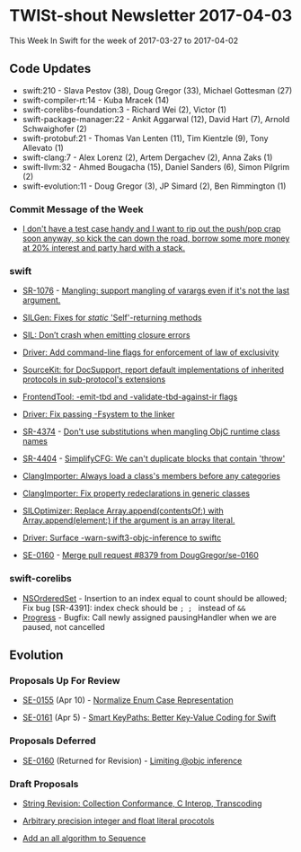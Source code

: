 # TWISt-shout Newsletter 2017-04-03
This Week In Swift for the week of 2017-03-27 to 2017-04-02

## Code Updates

* swift:210 - Slava Pestov (38), Doug Gregor (33), Michael Gottesman (27)
* swift-compiler-rt:14 - Kuba Mracek (14)
* swift-corelibs-foundation:3 - Richard Wei (2), Victor (1)
* swift-package-manager:22 - Ankit Aggarwal (12), David Hart (7), Arnold Schwaighofer (2)
* swift-protobuf:21 - Thomas Van Lenten (11), Tim Kientzle (9), Tony Allevato (1)
* swift-clang:7 - Alex Lorenz (2), Artem Dergachev (2), Anna Zaks (1)
* swift-llvm:32 - Ahmed Bougacha (15), Daniel Sanders (6), Simon Pilgrim (2)
* swift-evolution:11 - Doug Gregor (3), JP Simard (2), Ben Rimmington (1)

### Commit Message of the Week

* [I don't have a test case handy and I want to rip out the push/pop
    crap soon anyway, so kick the can down the road, borrow some more
    money at 20% interest and party hard with a stack.](http://github.com/apple/swift/commit/67d74b93eb4b27788ee7efc2759283d9c4931486)

### swift

* [SR-1076](https://bugs.swift.org/browse/SR-1076) - [Mangling: support mangling of varargs even if it's not the last argument.](http://github.com/apple/swift/commit/327017a65b87be09380a7ebd1f89b596e60cf314)

* [SILGen: Fixes for *static* 'Self'-returning methods](http://github.com/apple/swift/commit/35a5594035ec4074fb0e562ea1e16dab59e44ace)

* [SIL: Don’t crash when emitting closure errors](http://github.com/apple/swift/commit/bf1791b492c47b2589f5e287f07a6f5b2544b1b5)

* [Driver: Add command-line flags for enforcement of law of exclusivity](http://github.com/apple/swift/commit/b4b59b424d541591ba146b687a43ac2d9e44116a)

* [SourceKit: for DocSupport, report default implementations of inherited protocols in sub-protocol's extensions](http://github.com/apple/swift/commit/6e3698f7e8ac6884753dafa218f837a41c468af1)

* [FrontendTool: -emit-tbd and -validate-tbd-against-ir flags](http://github.com/apple/swift/commit/4eff6f1374055a61354499589238c3aaebfe8f31)

* [Driver: Fix passing -Fsystem to the linker](http://github.com/apple/swift/commit/4ad2ea5c0c93843d8e53925cd279de87cf579a3c)

* [SR-4374](https://bugs.swift.org/browse/SR-4374) - [Don't use substitutions when mangling ObjC runtime class names](http://github.com/apple/swift/commit/069cd570898494cbc4cacbb71b85108054b83a76)

* [SR-4404](https://bugs.swift.org/browse/SR-4404) - [SimplifyCFG: We can't duplicate blocks that contain 'throw'](http://github.com/apple/swift/commit/d6586d95c3452cae5757f2ca3264ae66b360b207)

* [ClangImporter: Always load a class's members before any categories](http://github.com/apple/swift/commit/4b0255d5d34e004085ffed56b19badaad77e82ef)

* [ClangImporter: Fix property redeclarations in generic classes](http://github.com/apple/swift/commit/1c85094cd28dd161b92056efa6a95be540f213c1)

* [SILOptimizer: Replace Array.append(contentsOf:) with Array.append(element:) if the argument is an array literal.](http://github.com/apple/swift/commit/777f5aaf7a0830b11c1eefcd6be1ca6f75eeab8c)

* [Driver: Surface -warn-swift3-objc-inference to swiftc](http://github.com/apple/swift/commit/6244abf9f929026eaa6878605351521e6b9fa4fd)

* [SE-0160](https://github.com/apple/swift-evolution/blob/master/proposals/0160-objc-inference.md) - [Merge pull request #8379 from DougGregor/se-0160](http://github.com/apple/swift/commit/3c77cb7b078b50d6611e844e84c2cfe5247cd74f)
    
### swift-corelibs

* [NSOrderedSet](https://github.com/apple/swift-corelibs-foundation/commits/master/Foundation/NSOrderedSet.swift) - Insertion to an index equal to count should be allowed; Fix bug [SR-4391]: index check should be `; ; ` instead of `&&`
* [Progress](https://github.com/apple/swift-corelibs-foundation/commits/master/Foundation/Progress.swift) - Bugfix: Call newly assigned pausingHandler when we are paused, not cancelled

## Evolution

### Proposals Up For Review

* [SE-0155](https://github.com/apple/swift-evolution/blob/master/proposals/0155-normalize-enum-case-representation.md) (Apr 10) - [Normalize Enum Case Representation](https://lists.swift.org/pipermail/swift-evolution-announce/2017-March/000336.html)

* [SE-0161](https://github.com/apple/swift-evolution/blob/master/proposals/0161-key-paths.md) (Apr 5) - [Smart KeyPaths: Better Key-Value Coding for Swift](https://lists.swift.org/pipermail/swift-evolution-announce/2017-March/000334.html)

### Proposals Deferred

* [SE-0160](https://github.com/apple/swift-evolution/blob/master/proposals/0160-objc-inference.md) (Returned for Revision) - [Limiting @objc inference](https://lists.swift.org/pipermail/swift-evolution/Week-of-Mon-20170327/034730.html)
  
### Draft Proposals

* [String Revision: Collection Conformance, C Interop, Transcoding](https://lists.swift.org/pipermail/swift-evolution/Week-of-Mon-20170327/034652.html)

* [Arbitrary precision integer and float literal procotols](https://lists.swift.org/pipermail/swift-evolution/Week-of-Mon-20170327/034720.html)

* [Add an all algorithm to Sequence](https://lists.swift.org/pipermail/swift-evolution/Week-of-Mon-20170327/034750.html)
